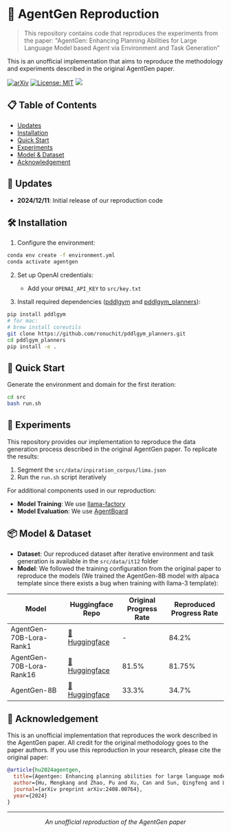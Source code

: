 # 🤖 AgentGen Reproduction
> This repository contains code that reproduces the experiments from the paper: "AgentGen: Enhancing Planning Abilities for Large Language Model based Agent via Environment and Task Generation"

This is an unofficial implementation that aims to reproduce the methodology and experiments described in the original AgentGen paper.

[![arXiv](https://img.shields.io/badge/arXiv-2408.00764-b31b1b.svg)](https://arxiv.org/abs/2408.00764)
[![License: MIT](https://img.shields.io/badge/License-MIT-yellow.svg)](https://opensource.org/licenses/MIT)
![](https://hits.seeyoufarm.com/api/count/incr/badge.svg?url=https%3A%2F%2Fgithub.com%2FAgentGen2024E%2FAgentGen&count_bg=%2379C83D&title_bg=%23555555&icon=&icon_color=%23E7E7E7&title=views&edge_flat=false)

## 📋 Table of Contents
- [Updates](#-updates)
- [Installation](#️-installation)
- [Quick Start](#-quick-start)
- [Experiments](#-experiments)
- [Model & Dataset](#-model--dataset)
- [Acknowledgement](#-acknowledgement)

## 📢 Updates

- **2024/12/11**: Initial release of our reproduction code

## 🛠️ Installation

1. Configure the environment:
```bash
conda env create -f environment.yml
conda activate agentgen
```

2. Set up OpenAI credentials:
   - Add your `OPENAI_API_KEY` to `src/key.txt`

3. Install required dependencies ([pddlgym](https://github.com/tomsilver/pddlgym) and [pddlgym_planners](https://github.com/ronuchit/pddlgym_planners)):
```bash
pip install pddlgym
# for mac:
# brew install coreutils
git clone https://github.com/ronuchit/pddlgym_planners.git
cd pddlgym_planners
pip install -e .
```

## 🚀 Quick Start

Generate the environment and domain for the first iteration:
```bash
cd src
bash run.sh
``` 

## 🧪 Experiments

This repository provides our implementation to reproduce the data generation process described in the original AgentGen paper. To replicate the results:

1. Segment the `src/data/inpiration_corpus/lima.json`
2. Run the `run.sh` script iteratively

For additional components used in our reproduction:
- **Model Training**: We use [llama-factory](https://github.com/hiyouga/LLaMA-Factory/tree/main)
- **Model Evaluation**: We use [AgentBoard](https://github.com/hkust-nlp/AgentBoard/tree/main/agentboard)

## 📦 Model & Dataset

- **Dataset**: Our reproduced dataset after iterative environment and task generation is available in the `src/data/it12` folder
- **Model**: We followed the training configuration from the original paper to reproduce the models (We trained the AgentGen-8B model with alpaca template since there exists a bug when training with llama-3 template):

| Model | Huggingface Repo | Original Progress Rate | Reproduced Progress Rate |
|-------|-----------------|----------------------|----------------------|
| AgentGen-70B-Lora-Rank1 | [🤗 Huggingface](https://huggingface.co/DannyShaw/AgentGen-70B-Lora-Rank1) | - | 84.2% |
| AgentGen-70B-Lora-Rank16 | [🤗 Huggingface](https://huggingface.co/DannyShaw/AgentGen-70B-Lora-Rank16) | 81.5% | 81.75% |
| AgentGen-8B | [🤗 Huggingface](https://huggingface.co/DannyShaw/AgentGen-8B) | 33.3% | 34.7% |

## 🙏 Acknowledgement

This is an unofficial implementation that reproduces the work described in the AgentGen paper. All credit for the original methodology goes to the paper authors. If you use this reproduction in your research, please cite the original paper:

```bibtex
@article{hu2024agentgen,
  title={Agentgen: Enhancing planning abilities for large language model based agent via environment and task generation},
  author={Hu, Mengkang and Zhao, Pu and Xu, Can and Sun, Qingfeng and Lou, Jianguang and Lin, Qingwei and Luo, Ping and Rajmohan, Saravan and Zhang, Dongmei},
  journal={arXiv preprint arXiv:2408.00764},
  year={2024}
}
```

---
<div align="center">
<i>An unofficial reproduction of the AgentGen paper</i>
</div>